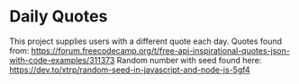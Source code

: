 # Daily Quotes

This project supplies users with a different quote each day.
Quotes found from: https://forum.freecodecamp.org/t/free-api-inspirational-quotes-json-with-code-examples/311373
Random number with seed found here: https://dev.to/xtrp/random-seed-in-javascript-and-node-js-5gf4
